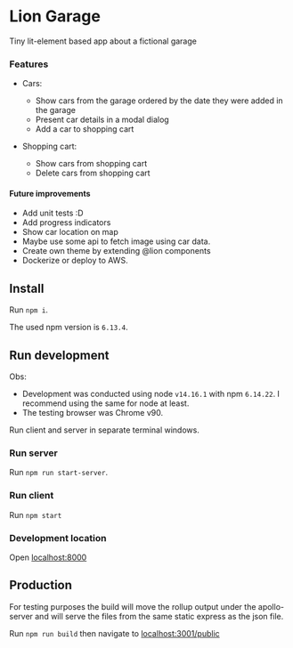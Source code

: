 # Lion Garage

Tiny lit-element based app about a fictional garage

### Features

* Cars:
  * Show cars from the garage ordered by the date they were added in the garage
  * Present car details in a modal dialog
  * Add a car to shopping cart

* Shopping cart:
  * Show cars from shopping cart
  * Delete cars from shopping cart 
  
#### Future improvements

* Add unit tests :D
* Add progress indicators
* Show car location on map
* Maybe use some api to fetch image using car data.  
* Create own theme by extending @lion components
* Dockerize or deploy to AWS.

## Install

Run `npm i`.

The used npm version is `6.13.4`.

## Run development

Obs: 
* Development was conducted using node `v14.16.1` with npm `6.14.22`. I recommend using the same for node at least.
* The testing browser was Chrome v90.

Run client and server in separate terminal windows.

### Run server

Run `npm run start-server`.

### Run client

Run `npm start`

### Development location

Open [localhost:8000](http://localhost:8000)

## Production 

For testing purposes the build will move the rollup output under the apollo-server and will serve the files from the same static express as the json file.

Run `npm run build` then navigate to [localhost:3001/public](http://localhost:3001/public)
